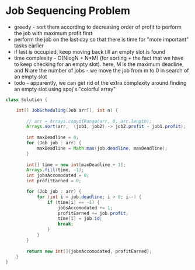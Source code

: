 # Job Sequencing Problem

- greedy - sort them according to decreasing order of profit to perform the job with maximum profit first
- perform the job on the last day so that there is time for "more important" tasks earlier
- if last is occupied, keep moving back till an empty slot is found
- time complexity - O(NlogN + N*M) (for sorting + the fact that we have to keep checking for an empty slot). here, M is the maximum deadline, and N are the number of jobs - we move the job from m to 0 in search of an empty slot
- todo - apparently, we can get rid of the extra complexity around finding an empty slot using spoj's "colorful array"

```java
class Solution {

    int[] JobScheduling(Job arr[], int n) {
        
        // arr = Arrays.copyofRange(arr, 0, arr.length);
        Arrays.sort(arr,  (job1, job2) -> job2.profit - job1.profit);
        
        int maxDeadline = 0;
        for (Job job : arr) {
            maxDeadline = Math.max(job.deadline, maxDeadline);
        }
        
        int[] time = new int[maxDeadline + 1];
        Arrays.fill(time, -1);
        int jobsAccomodated = 0;
        int profitEarned = 0;

        for (Job job : arr) {
            for (int i = job.deadline; i > 0; i--) {
                if (time[i] == -1) {
                    jobsAccomodated += 1;
                    profitEarned += job.profit;
                    time[i] = job.id;
                    break;
                }
            }
        }
        
        return new int[]{jobsAccomodated, profitEarned};
    }
}
```
